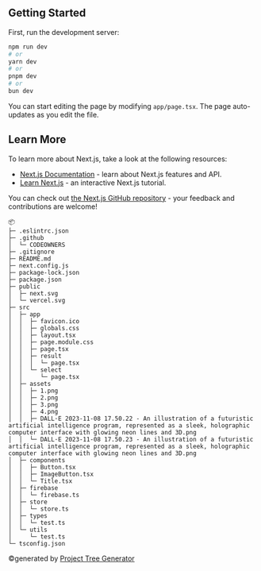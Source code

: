 ## Getting Started

First, run the development server:

```bash
npm run dev
# or
yarn dev
# or
pnpm dev
# or
bun dev
```

You can start editing the page by modifying `app/page.tsx`. The page auto-updates as you edit the file.

## Learn More

To learn more about Next.js, take a look at the following resources:

- [Next.js Documentation](https://nextjs.org/docs) - learn about Next.js features and API.
- [Learn Next.js](https://nextjs.org/learn) - an interactive Next.js tutorial.

You can check out [the Next.js GitHub repository](https://github.com/vercel/next.js/) - your feedback and contributions are welcome!

```
📦
├─ .eslintrc.json
├─ .github
│  └─ CODEOWNERS
├─ .gitignore
├─ README.md
├─ next.config.js
├─ package-lock.json
├─ package.json
├─ public
│  ├─ next.svg
│  └─ vercel.svg
├─ src
│  ├─ app
│  │  ├─ favicon.ico
│  │  ├─ globals.css
│  │  ├─ layout.tsx
│  │  ├─ page.module.css
│  │  ├─ page.tsx
│  │  ├─ result
│  │  │  └─ page.tsx
│  │  └─ select
│  │     └─ page.tsx
│  ├─ assets
│  │  ├─ 1.png
│  │  ├─ 2.png
│  │  ├─ 3.png
│  │  ├─ 4.png
│  │  ├─ DALL·E 2023-11-08 17.50.22 - An illustration of a futuristic artificial intelligence program, represented as a sleek, holographic computer interface with glowing neon lines and 3D.png
│  │  └─ DALL·E 2023-11-08 17.50.23 - An illustration of a futuristic artificial intelligence program, represented as a sleek, holographic computer interface with glowing neon lines and 3D.png
│  ├─ components
│  │  ├─ Button.tsx
│  │  ├─ ImageButton.tsx
│  │  └─ Title.tsx
│  ├─ firebase
│  │  └─ firebase.ts
│  ├─ store
│  │  └─ store.ts
│  ├─ types
│  │  └─ test.ts
│  └─ utils
│     └─ test.ts
└─ tsconfig.json
```

©generated by [Project Tree Generator](https://woochanleee.github.io/project-tree-generator)
